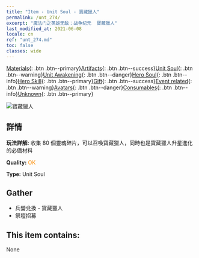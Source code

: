 ```yaml
---
title: "Item - Unit Soul - 寶藏獵人"
permalink: /unt_274/
excerpt: "魔法门之英雄无敌：战争纪元  寶藏獵人"
last_modified_at: 2021-06-08
locale: cn
ref: "unt_274.md"
toc: false
classes: wide
---
```

 [Materials](/ItemsCN/){: .btn .btn--primary}[Artifacts](/ItemsCN/Artifacts/){: .btn .btn--success}[Unit Soul](/ItemsCN/UnitSoul/){: .btn .btn--warning}[Unit Awakening](/ItemsCN/UnitAwakening/){: .btn .btn--danger}[Hero Soul](/ItemsCN/HeroSoul/){: .btn .btn--info}[Hero Skill](/ItemsCN/HeroSkill/){: .btn .btn--primary}[Gift](/ItemsCN/Gift/){: .btn .btn--success}[Event related](/ItemsCN/Events/){: .btn .btn--warning}[Avatars](/ItemsCN/Avatars/){: .btn .btn--danger}[Consumables](/ItemsCN/Consumables/){: .btn .btn--info}[Unknown](/ItemsCN/Unknown/){: .btn .btn--primary}

 ![寶藏獵人](/images/u/ti_ruigenanushou.jpg)

## 詳情
 **玩法詳解:** 收集 80 個靈魂碎片，可以召喚寶藏獵人，同時也是寶藏獵人升星進化的必備材料

 **Quality:** <span style="color: #FF8C00">OK</span>

 **Type:** Unit Soul

## Gather

*    兵營兌換 - 寶藏獵人 
*    祭壇招募 

## This item contains:

  None


